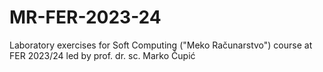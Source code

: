 # MR-FER-2023-24
Laboratory exercises for Soft Computing  ("Meko Računarstvo") course at FER 2023/24 led by prof. dr. sc. Marko Čupić
